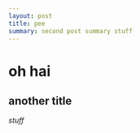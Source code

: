```yaml
---
layout: post
title: pee
summary: second post summary stuff
---
```


oh hai
======

another title
-------------

*stuff*
